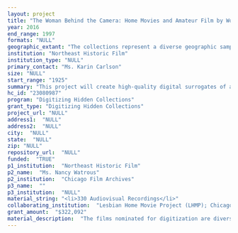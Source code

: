 ```yaml
--- 
layout: project 
title: "The Woman Behind the Camera: Home Movies and Amateur Film by Women, 1925-1997"
year: 2016
end_range: 1997
formats: "NULL"
geographic_extant: "The collections represent a diverse geographic sample. At least two collections show women traveling alone, or with female companions, around the world in the 1920-30s. Many regions of the US are represented as are parts of Asia, Africa, South America, and Europe."
institution: "Northeast Historic Film"
institution_type: "NULL"
primary_contact: "Ms. Karin Carlson"
size: "NULL"
start_range: "1925"
summary: "This project will create high-quality digital surrogates of analog collections of home movies and amateur film and video made by women between 1925 and 1997. The collections are held by Northeast Historic Film, the Lesbian Home Movie Project, and Chicago Film Archives. The project will result in item level catalog records, finding aids, and newly digitized surrogates from film and video made by women filmmakers that will be shared online via a project website that links users back to the holding institutions' websites. Most of these works are original camera reversal, meaning no other copies exist. Protecting original analog media with excellent digital surrogates advances research and preservation. The project holds great significance for scholarship by providing online access to films currently unavailable for off-site viewing and by challenging the notion that women were simply the subjects of home movies and amateur film, rather than filmmakers themselves."
hc_id: "23080987"
program: "Digitizing Hidden Collections"
grant_type: "Digitizing Hidden Collections"
project_url: "NULL"
address1:  "NULL"
address2:  "NULL"
city:  "NULL"
state:  "NULL"
zip: "NULL"
repository_url:  "NULL"
funded:  "TRUE"
p1_institution:  "Northeast Historic Film"
p2_name:  "Ms. Nancy Watrous"
p2_institution:  "Chicago Film Archives"
p3_name:  ""
p3_institution:  "NULL"
material_string: "<li>330 Audiovisual Recordings</li>"
collaborating_institution:  "Lesbian Home Movie Project (LHMP); Chicago Film Archives (CFA)"
grant_amount:  "$322,092"
material_description:  "The films nominated for digitization are diverse in subject matter and provenance: each film or video was created by a female amateur filmmaker active in the twentieth century. The collections include films that document families and friends--including the travels, home lives, interests, and significant moments in each woman's history. For example, Anna B. Harris (1896-1979), an African American resident of Manchester, Vermont, shot 8mm films of her community between 1949 and 1958, depicting four seasons of Vermont life among people of color. JoAnn Elam (1967-1990) was a feminist experimental filmmaker. She worked as a letter carrier and as a tax accountant for filmmakers to make a living. Within this collection is a work print of an unfinished film, \"Everyday People.\" It documents the lives of postal workers, yet has the beginnings of poetic pacing that underscores her visuals. These moving image works are essential to the study of women-made film and to women's lives. The women who made the films were business people, artists, activists, parents, teachers, and community leaders. The collections are unequaled representations of domestic life and vocational interests, with geographical range at home and abroad. The project will bring forward representations of lesbian women long before many were able to safely live out and open lives. These films and videos impart insight into the way the women who made them saw the world and what they judged important enough to document. They challenge the notion that women shied away from new technologies. In her 2008 essay, \"As If by Magic,\" Heather Norris Nicholson says, \"Home moviemaking provides striking testimony of social relations in a variety of direct and indirect ways but...only sometimes does it reinstate those experiences neglected or omitted from other historical sources. Those rarities are all the more significant for being so unique.\""
---
```

